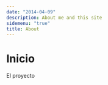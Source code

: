 ```yaml
---
date: "2014-04-09"
description: About me and this site
sidemenu: "true"
title: About
---
```



# Inicio


El proyecto